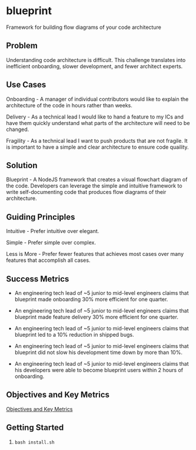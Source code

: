 # blueprint
Framework for building flow diagrams of your code architecture

## Problem

Understanding code architecture is difficult. This challenge translates into inefficient onboarding, slower development, and fewer architect experts.

## Use Cases

Onboarding - A manager of individual contributors would like to explain the architecture of the code in hours rather than weeks.

Delivery - As a technical lead I would like to hand a feature to my ICs and have them quickly understand what parts of the architecture will need to be changed.

Fragility - As a technical lead I want to push products that are not fragile. It is important to have a simple and clear architecture to ensure code quaility.

## Solution

Blueprint - A NodeJS framework that creates a visual flowchart diagram of the code. Developers can leverage the simple and intuitive framework to write self-documenting code that produces flow diagrams of their architecture.

## Guiding Principles

Intuitive - Prefer intuitive over elegant.

Simple - Prefer simple over complex.

Less is More - Prefer fewer features that achieves most cases over many features that accomplish all cases.

## Success Metrics

- An engineering tech lead of ~5 junior to mid-level engineers claims that blueprint made onboarding 30% more efficient for one quarter.

- An engineering tech lead of ~5 junior to mid-level engineers claims that blueprint made feature delivery 30% more efficient for one quarter.

- An engineering tech lead of ~5 junior to mid-level engineers claims that blueprint led to a 10% reduction in shipped bugs.

- An engineering tech lead of ~5 junior to mid-level engineers claims that blueprint did not slow his development time down by more than 10%.

- An engineering tech lead of ~5 junior to mid-level engineers claims that his developers were able to become blueprint users within 2 hours of onboarding.

## Objectives and Key Metrics

[Objectives and Key Metrics](https://docs.google.com/document/d/1TNdooNyGvyNNydvW9fkVBMM3S_ukWkT_R70jLejDSqU/edit)

## Getting Started

1. `bash install.sh`


